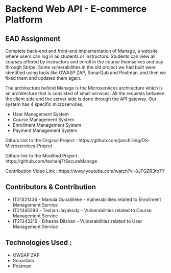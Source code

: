 # Backend Web API -  E-commerce Platform


<h2>EAD Assignment</h2>
<p>Complete back-end and front-end implementation of Manage, a website where users can log in as students or instructors. Students can view all courses offered by instructors and enroll in the course themselves and pay through Stripe. Some vulnerabilities in the old project we had built were identified using tools like OWASP ZAP, SonarQub and Postman, and then we fixed them and updated them again. 
<p>The architecture behind Manage is the Microservices architecture which is an architecture that is consisted of small services. All the requests between the client side and the server side is done through the API gateway. Our system has 4 specific microservices,
  <ul>
  <li>User Management System</li>
  <li>Course Management System</li>
  <li>Enrollment Management System</li>
  <li>Payment Management System</li>
</ul>
</p>

<p>Github link to the Original Project : https://github.com/janchilling/DS-Microservices-Project </p>
<p>Github link to the Modified Project : https://github.com/teshanj7/SecureManage </p>  
<p>Contribution Video Link : https://www.youtube.com/watch?v=8JFGZR3fo7Y </p>

<h2>Contributors & Contribution</h2>
<ul>
  <li>IT21321436 - Manula Gunatilleke - Vulnerabilities related to Enrollment Management Service</li>
  <li>IT21345296 - Teshan Jayakody - Vulnerabilities related to Course Management Service</li>
  <li>IT21343216 - Bihesha Dilshan - Vulnerabilities related to User Management Service</li>
</ul>

<h2>Technologies Used :</h2>
<ul>
  <li>OWSAP ZAP</li>
  <li>SonarQub</li>
  <li>Postman</li>
</ul>
